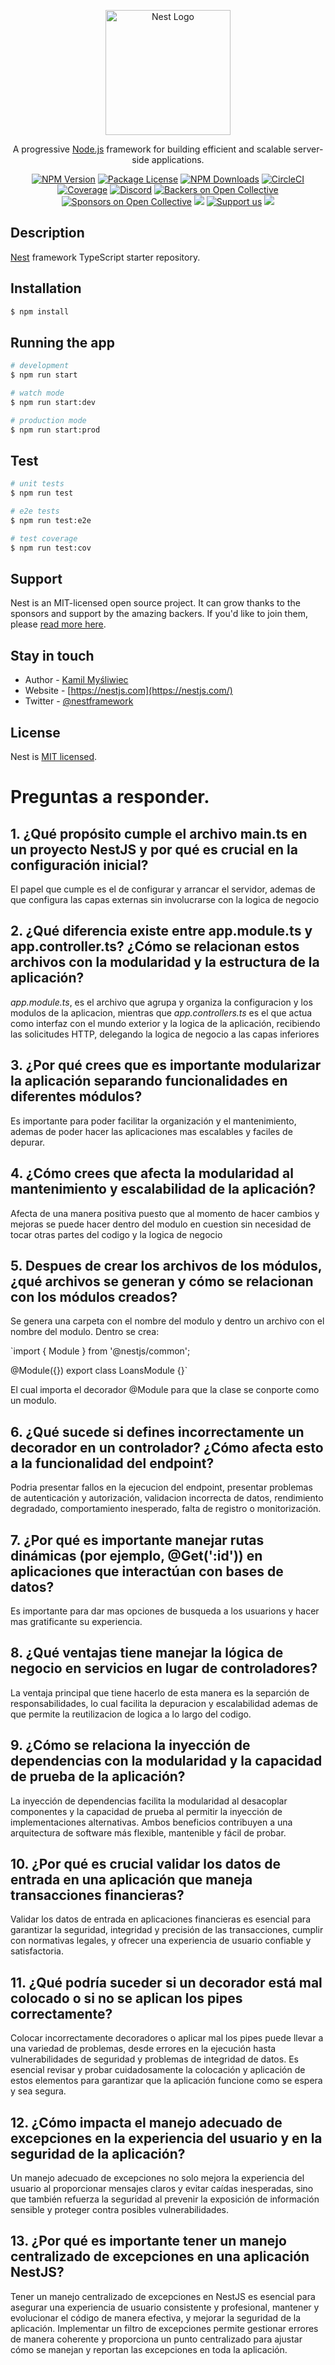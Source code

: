 <p align="center">
  <a href="http://nestjs.com/" target="blank"><img src="https://nestjs.com/img/logo-small.svg" width="200" alt="Nest Logo" /></a>
</p>

[circleci-image]: https://img.shields.io/circleci/build/github/nestjs/nest/master?token=abc123def456
[circleci-url]: https://circleci.com/gh/nestjs/nest

  <p align="center">A progressive <a href="http://nodejs.org" target="_blank">Node.js</a> framework for building efficient and scalable server-side applications.</p>
    <p align="center">
<a href="https://www.npmjs.com/~nestjscore" target="_blank"><img src="https://img.shields.io/npm/v/@nestjs/core.svg" alt="NPM Version" /></a>
<a href="https://www.npmjs.com/~nestjscore" target="_blank"><img src="https://img.shields.io/npm/l/@nestjs/core.svg" alt="Package License" /></a>
<a href="https://www.npmjs.com/~nestjscore" target="_blank"><img src="https://img.shields.io/npm/dm/@nestjs/common.svg" alt="NPM Downloads" /></a>
<a href="https://circleci.com/gh/nestjs/nest" target="_blank"><img src="https://img.shields.io/circleci/build/github/nestjs/nest/master" alt="CircleCI" /></a>
<a href="https://coveralls.io/github/nestjs/nest?branch=master" target="_blank"><img src="https://coveralls.io/repos/github/nestjs/nest/badge.svg?branch=master#9" alt="Coverage" /></a>
<a href="https://discord.gg/G7Qnnhy" target="_blank"><img src="https://img.shields.io/badge/discord-online-brightgreen.svg" alt="Discord"/></a>
<a href="https://opencollective.com/nest#backer" target="_blank"><img src="https://opencollective.com/nest/backers/badge.svg" alt="Backers on Open Collective" /></a>
<a href="https://opencollective.com/nest#sponsor" target="_blank"><img src="https://opencollective.com/nest/sponsors/badge.svg" alt="Sponsors on Open Collective" /></a>
  <a href="https://paypal.me/kamilmysliwiec" target="_blank"><img src="https://img.shields.io/badge/Donate-PayPal-ff3f59.svg"/></a>
    <a href="https://opencollective.com/nest#sponsor"  target="_blank"><img src="https://img.shields.io/badge/Support%20us-Open%20Collective-41B883.svg" alt="Support us"></a>
  <a href="https://twitter.com/nestframework" target="_blank"><img src="https://img.shields.io/twitter/follow/nestframework.svg?style=social&label=Follow"></a>
</p>
  <!--[![Backers on Open Collective](https://opencollective.com/nest/backers/badge.svg)](https://opencollective.com/nest#backer)
  [![Sponsors on Open Collective](https://opencollective.com/nest/sponsors/badge.svg)](https://opencollective.com/nest#sponsor)-->

## Description

[Nest](https://github.com/nestjs/nest) framework TypeScript starter repository.

## Installation

```bash
$ npm install
```

## Running the app

```bash
# development
$ npm run start

# watch mode
$ npm run start:dev

# production mode
$ npm run start:prod
```

## Test

```bash
# unit tests
$ npm run test

# e2e tests
$ npm run test:e2e

# test coverage
$ npm run test:cov
```

## Support

Nest is an MIT-licensed open source project. It can grow thanks to the sponsors and support by the amazing backers. If you'd like to join them, please [read more here](https://docs.nestjs.com/support).

## Stay in touch

- Author - [Kamil Myśliwiec](https://kamilmysliwiec.com)
- Website - [https://nestjs.com](https://nestjs.com/)
- Twitter - [@nestframework](https://twitter.com/nestframework)

## License

Nest is [MIT licensed](LICENSE).


# Preguntas a responder.

## 1. ¿Qué propósito cumple el archivo main.ts en un proyecto NestJS y por qué es crucial en la configuración inicial?

El papel que cumple es el de configurar y arrancar el servidor, ademas de que configura las capas externas sin involucrarse con la logica de negocio

## 2. ¿Qué diferencia existe entre app.module.ts y app.controller.ts? ¿Cómo se relacionan estos archivos con la modularidad y la estructura de la aplicación?

*app.module.ts*, es el archivo que agrupa y organiza la configuracion y los modulos de la aplicacion, mientras que *app.controllers.ts* es el que actua como interfaz con el mundo exterior y la logica de la aplicación, recibiendo las solicitudes HTTP, delegando la logica de negocio a las capas inferiores

## 3. ¿Por qué crees que es importante modularizar la aplicación separando funcionalidades en diferentes módulos?

Es importante para poder facilitar la organización y el mantenimiento, ademas de poder hacer las aplicaciones mas escalables y faciles de depurar.

## 4. ¿Cómo crees que afecta la modularidad al mantenimiento y escalabilidad de la aplicación?

Afecta de una manera positiva puesto que al momento de hacer cambios y mejoras se puede hacer dentro del modulo en cuestion sin necesidad de tocar otras partes del codigo y la logica de negocio

## 5. Despues de crear los archivos de los módulos, ¿qué archivos se generan y cómo se relacionan con los módulos creados?

Se genera una carpeta con el nombre del modulo y dentro un archivo con el nombre del modulo. Dentro se crea: 

`import { Module } from '@nestjs/common';

@Module({})
export class LoansModule {}`

El cual importa el decorador @Module para que la clase se conporte como un modulo.

## 6. ¿Qué sucede si defines incorrectamente un decorador en un controlador? ¿Cómo afecta esto a la funcionalidad del endpoint?

Podria presentar fallos en la ejecucion del endpoint, presentar problemas de autenticación y autorización, validacion incorrecta de datos, rendimiento degradado, comportamiento inesperado, falta de registro o monitorización.

## 7. ¿Por qué es importante manejar rutas dinámicas (por ejemplo, @Get(':id')) en aplicaciones que interactúan con bases de datos?

Es importante para dar mas opciones de busqueda a los usuarions y hacer mas gratificante su experiencia.

## 8. ¿Qué ventajas tiene manejar la lógica de negocio en servicios en lugar de controladores?

La ventaja principal que tiene hacerlo de esta manera es la separción de responsabilidades, lo cual facilita la depuracion y escalabilidad ademas de que permite la reutilizacion de logica a lo largo del codigo.

## 9. ¿Cómo se relaciona la inyección de dependencias con la modularidad y la capacidad de prueba de la aplicación?

La inyección de dependencias facilita la modularidad al desacoplar componentes y la capacidad de prueba al permitir la inyección de implementaciones alternativas. Ambos beneficios contribuyen a una arquitectura de software más flexible, mantenible y fácil de probar.

## 10. ¿Por qué es crucial validar los datos de entrada en una aplicación que maneja transacciones financieras?

Validar los datos de entrada en aplicaciones financieras es esencial para garantizar la seguridad, integridad y precisión de las transacciones, cumplir con normativas legales, y ofrecer una experiencia de usuario confiable y satisfactoria.

## 11. ¿Qué podría suceder si un decorador está mal colocado o si no se aplican los pipes correctamente?

Colocar incorrectamente decoradores o aplicar mal los pipes puede llevar a una variedad de problemas, desde errores en la ejecución hasta vulnerabilidades de seguridad y problemas de integridad de datos. Es esencial revisar y probar cuidadosamente la colocación y aplicación de estos elementos para garantizar que la aplicación funcione como se espera y sea segura.

## 12. ¿Cómo impacta el manejo adecuado de excepciones en la experiencia del usuario y en la seguridad de la aplicación?

Un manejo adecuado de excepciones no solo mejora la experiencia del usuario al proporcionar mensajes claros y evitar caídas inesperadas, sino que también refuerza la seguridad al prevenir la exposición de información sensible y proteger contra posibles vulnerabilidades.

## 13. ¿Por qué es importante tener un manejo centralizado de excepciones en una aplicación NestJS?

Tener un manejo centralizado de excepciones en NestJS es esencial para asegurar una experiencia de usuario consistente y profesional, mantener y evolucionar el código de manera efectiva, y mejorar la seguridad de la aplicación. Implementar un filtro de excepciones permite gestionar errores de manera coherente y proporciona un punto centralizado para ajustar cómo se manejan y reportan las excepciones en toda la aplicación.